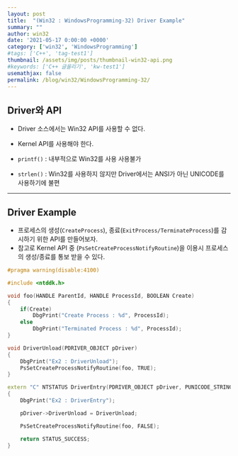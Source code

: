 ```yaml
---
layout: post
title:  "(Win32 : WindowsProgramming-32) Driver Example"
summary: ""
author: win32
date: '2021-05-17 0:00:00 +0000'
category: ['win32', 'WindowsProgramming']
#tags: ['C++', 'tag-test1']
thumbnail: /assets/img/posts/thumbnail-win32-api.png
#keywords: ['C++ 글올리기', 'kw-test1']
usemathjax: false
permalink: /blog/win32/WindowsProgramming-32/
---
```


## Driver와 API

* Driver 소스에서는 Win32 API를 사용할 수 없다.
* Kernel API를 사용해야 한다.

* `printf()` : 내부적으로 Win32를 사용 사용불가
* `strlen()` : Win32를 사용하지 않지만 Driver에서는 ANSI가 아닌 UNICODE를 사용하기에 불편

---

## Driver Example

* 프로세스의 생성(`CreateProcess`), 종료(`ExitProcess/TerminateProcess`)를 감시하기 위한 API를 만들어보자.
* 참고로 Kernel API 중 (`PsSetCreateProcessNotifyRoutine`)을 이용시 프로세스의 생성/종료를 통보 받을 수 있다.

```cpp
#pragma warning(disable:4100)

#include <ntddk.h>

void foo(HANDLE ParentId, HANDLE ProcessId, BOOLEAN Create)
{
    if(Create)
        DbgPrint("Create Process : %d", ProcessId);
    else
        DbgPrint("Terminated Process : %d", ProcessId);
}

void DriverUnload(PDRIVER_OBJECT pDriver)
{
    DbgPrint("Ex2 : DriverUnload");
    PsSetCreateProcessNotifyRoutine(foo, TRUE);
}

extern "C" NTSTATUS DriverEntry(PDRIVER_OBJECT pDriver, PUNICODE_STRING pRegPath)
{
    DbgPrint("Ex2 : DriverEntry");

    pDriver->DriverUnload = DriverUnload;

    PsSetCreateProcessNotifyRoutine(foo, FALSE);

    return STATUS_SUCCESS;
}
```
